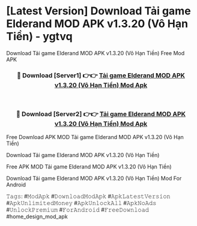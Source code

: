 # [Latest Version] Download Tải game Elderand MOD APK v1.3.20 (Vô Hạn Tiền) - ygtvq

Download Tải game Elderand MOD APK v1.3.20 (Vô Hạn Tiền) Free Mod APK

<div align="center">
<h3>🔴 Download [Server1] 👉👉 <a href="https://apk-comot.site?title=Tải_game_Elderand_MOD_APK_v1.3.20_(Vô_Hạn_Tiền)">Tải game Elderand MOD APK v1.3.20 (Vô Hạn Tiền) Mod Apk</a></h3><br>

<h3>🔴 Download [Server2] 👉👉 <a href="https://apk-comot.site?title=Tải_game_Elderand_MOD_APK_v1.3.20_(Vô_Hạn_Tiền)">Tải game Elderand MOD APK v1.3.20 (Vô Hạn Tiền) Mod Apk</a></h3>
</div>


Free Download APK MOD Tải game Elderand MOD APK v1.3.20 (Vô Hạn Tiền)

Download Tải game Elderand MOD APK v1.3.20 (Vô Hạn Tiền) 

Free APK MOD Tải game Elderand MOD APK v1.3.20 (Vô Hạn Tiền) 

Download Tải game Elderand MOD APK v1.3.20 (Vô Hạn Tiền) Mod For Android

𝚃𝚊𝚐𝚜: #𝙼𝚘𝚍𝙰𝚙𝚔 #𝙳𝚘𝚠𝚗𝚕𝚘𝚊𝚍𝙼𝚘𝚍𝙰𝚙𝚔 #𝙰𝚙𝚔𝙻𝚊𝚝𝚎𝚜𝚝𝚅𝚎𝚛𝚜𝚒𝚘𝚗 #𝙰𝚙𝚔𝚄𝚗𝚕𝚒𝚖𝚒𝚝𝚎𝚍𝙼𝚘𝚗𝚎𝚢 #𝙰𝚙𝚔𝚄𝚗𝚕𝚘𝚌𝚔𝙰𝚕𝚕 #𝙰𝚙𝚔𝙽𝚘𝙰𝚍𝚜 #𝚄𝚗𝚕𝚘𝚌𝚔𝙿𝚛𝚎𝚖𝚒𝚞𝚖 #𝙵𝚘𝚛𝙰𝚗𝚍𝚛𝚘𝚒𝚍 #𝙵𝚛𝚎𝚎𝙳𝚘𝚠𝚗𝚕𝚘𝚊𝚍 #home_design_mod_apk